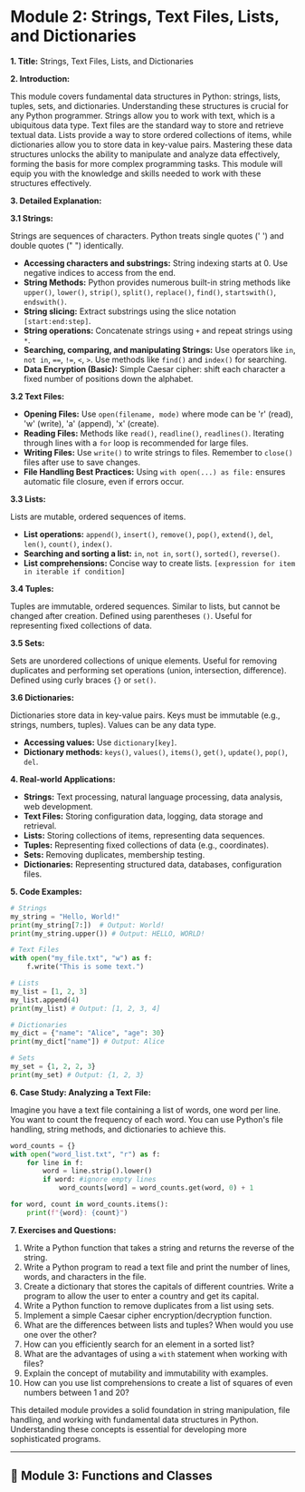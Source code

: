 # Module 2: Strings, Text Files, Lists, and Dictionaries

**1. Title:** Strings, Text Files, Lists, and Dictionaries

**2. Introduction:**

This module covers fundamental data structures in Python: strings, lists, tuples, sets, and dictionaries.  Understanding these structures is crucial for any Python programmer.  Strings allow you to work with text, which is a ubiquitous data type. Text files are the standard way to store and retrieve textual data. Lists provide a way to store ordered collections of items, while dictionaries allow you to store data in key-value pairs.  Mastering these data structures unlocks the ability to manipulate and analyze data effectively, forming the basis for more complex programming tasks.  This module will equip you with the knowledge and skills needed to work with these structures effectively.


**3. Detailed Explanation:**

**3.1 Strings:**

Strings are sequences of characters. Python treats single quotes (' ') and double quotes (" ") identically.

* **Accessing characters and substrings:**  String indexing starts at 0.  Use negative indices to access from the end.
* **String Methods:** Python provides numerous built-in string methods like `upper()`, `lower()`, `strip()`, `split()`, `replace()`, `find()`, `startswith()`, `endswith()`.
* **String slicing:** Extract substrings using the slice notation `[start:end:step]`.
* **String operations:** Concatenate strings using `+` and repeat strings using `*`.
* **Searching, comparing, and manipulating Strings:** Use operators like `in`, `not in`, `==`, `!=`, `<`, `>`.  Use methods like `find()` and `index()` for searching.
* **Data Encryption (Basic):** Simple Caesar cipher: shift each character a fixed number of positions down the alphabet.

**3.2 Text Files:**

* **Opening Files:** Use `open(filename, mode)` where mode can be 'r' (read), 'w' (write), 'a' (append), 'x' (create).
* **Reading Files:** Methods like `read()`, `readline()`, `readlines()`.  Iterating through lines with a `for` loop is recommended for large files.
* **Writing Files:** Use `write()` to write strings to files.  Remember to `close()` files after use to save changes.
* **File Handling Best Practices:** Using `with open(...) as file:` ensures automatic file closure, even if errors occur.

**3.3 Lists:**

Lists are mutable, ordered sequences of items.

* **List operations:**  `append()`, `insert()`, `remove()`, `pop()`, `extend()`, `del`, `len()`, `count()`, `index()`.
* **Searching and sorting a list:** `in`, `not in`, `sort()`, `sorted()`, `reverse()`.
* **List comprehensions:**  Concise way to create lists.  `[expression for item in iterable if condition]`

**3.4 Tuples:**

Tuples are immutable, ordered sequences.  Similar to lists, but cannot be changed after creation.  Defined using parentheses `()`.  Useful for representing fixed collections of data.

**3.5 Sets:**

Sets are unordered collections of unique elements.  Useful for removing duplicates and performing set operations (union, intersection, difference).  Defined using curly braces `{}` or `set()`.

**3.6 Dictionaries:**

Dictionaries store data in key-value pairs.  Keys must be immutable (e.g., strings, numbers, tuples). Values can be any data type.

* **Accessing values:** Use `dictionary[key]`.
* **Dictionary methods:** `keys()`, `values()`, `items()`, `get()`, `update()`, `pop()`, `del`.


**4. Real-world Applications:**

* **Strings:** Text processing, natural language processing, data analysis, web development.
* **Text Files:** Storing configuration data, logging, data storage and retrieval.
* **Lists:** Storing collections of items, representing data sequences.
* **Tuples:** Representing fixed collections of data (e.g., coordinates).
* **Sets:** Removing duplicates, membership testing.
* **Dictionaries:** Representing structured data, databases, configuration files.

**5. Code Examples:**

```python
# Strings
my_string = "Hello, World!"
print(my_string[7:])  # Output: World!
print(my_string.upper()) # Output: HELLO, WORLD!

# Text Files
with open("my_file.txt", "w") as f:
    f.write("This is some text.")

# Lists
my_list = [1, 2, 3]
my_list.append(4)
print(my_list) # Output: [1, 2, 3, 4]

# Dictionaries
my_dict = {"name": "Alice", "age": 30}
print(my_dict["name"]) # Output: Alice

# Sets
my_set = {1, 2, 2, 3}
print(my_set) # Output: {1, 2, 3}
```


**6. Case Study: Analyzing a Text File:**

Imagine you have a text file containing a list of words, one word per line. You want to count the frequency of each word.  You can use Python's file handling, string methods, and dictionaries to achieve this.

```python
word_counts = {}
with open("word_list.txt", "r") as f:
    for line in f:
        word = line.strip().lower()
        if word: #ignore empty lines
            word_counts[word] = word_counts.get(word, 0) + 1

for word, count in word_counts.items():
    print(f"{word}: {count}")
```

**7. Exercises and Questions:**

1. Write a Python function that takes a string and returns the reverse of the string.
2. Write a Python program to read a text file and print the number of lines, words, and characters in the file.
3.  Create a dictionary that stores the capitals of different countries. Write a program to allow the user to enter a country and get its capital.
4. Write a Python function to remove duplicates from a list using sets.
5.  Implement a simple Caesar cipher encryption/decryption function.
6.  What are the differences between lists and tuples? When would you use one over the other?
7. How can you efficiently search for an element in a sorted list?
8. What are the advantages of using a `with` statement when working with files?
9.  Explain the concept of mutability and immutability with examples.
10.  How can you use list comprehensions to create a list of squares of even numbers between 1 and 20?



This detailed module provides a solid foundation in string manipulation, file handling, and working with fundamental data structures in Python.  Understanding these concepts is essential for developing more sophisticated programs.

--------------------------------------------------------------------------------


## 📖 Module 3: Functions and Classes
##
